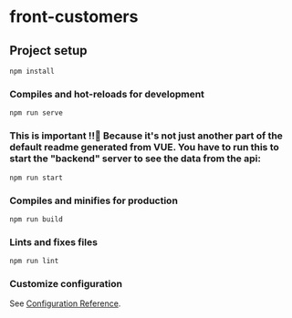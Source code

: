# front-customers

## Project setup
```
npm install
```

### Compiles and hot-reloads for development
```
npm run serve
```

### This is important !!👀  Because it's not just another part of the default readme generated from VUE. You have to run this to start the "backend" server to see the data from the api:
```
npm run start
```

### Compiles and minifies for production
```
npm run build
```

### Lints and fixes files
```
npm run lint
```

### Customize configuration
See [Configuration Reference](https://cli.vuejs.org/config/).
